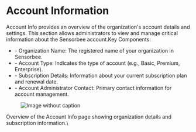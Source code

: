 # Account Information

Account Info provides an overview of the organization's account details and settings. This section allows administrators to view and manage critical information about the Sensorbee account.Key Components:

* \- Organization Name: The registered name of your organization in Sensorbee.
* \- Account Type: Indicates the type of account (e.g., Basic, Premium, Enterprise).
* \- Subscription Details: Information about your current subscription plan and renewal date.
* \- Account Administrator Contact: Primary contact information for account management.

<figure><img src="https://image-forwarder.notaku.so/aHR0cHM6Ly93d3cubm90aW9uLnNvL2ltYWdlL2h0dHBzJTNBJTJGJTJGcHJvZC1maWxlcy1zZWN1cmUuczMudXMtd2VzdC0yLmFtYXpvbmF3cy5jb20lMkY4YTlhZWQwNi1mODQ0LTRkZTQtYjk2Yi1jMTUyNjkzMWM1NTclMkY3ZWVmOGRhMS0yMWQ4LTRjM2YtYTc4My01ZmVkZTQ1N2YwN2UlMkZpbWFnZS5wbmc_dGFibGU9YmxvY2smc3BhY2VJZD04YTlhZWQwNi1mODQ0LTRkZTQtYjk2Yi1jMTUyNjkzMWM1NTcmaWQ9MTc3ZDliODMtY2NhYy04MGYyLWI0NjUtZDhmMjA0Njk1NDRlJmNhY2hlPXYyJndpZHRoPTEyMTguNzc1MDI0NDE0MDYyNQ==" alt="Image without caption"><figcaption></figcaption></figure>

Overview of the Account Info page showing organization details and subscription information.\
